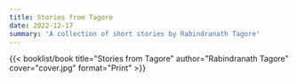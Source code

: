 ```yaml
---
title: Stories from Tagore
date: 2022-12-17
summary: 'A collection of short stories by Rabindranath Tagore'
---
```


{{< booklist/book
title="Stories from Tagore"
author="Rabindranath Tagore"
cover="cover.jpg"
format="Print" >}}
